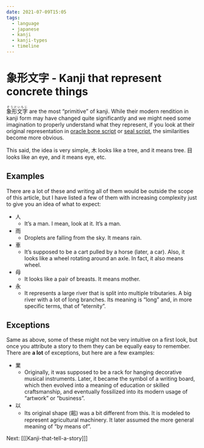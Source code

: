 ```yaml
---
date: 2021-07-09T15:05
tags:
  - language
  - japanese
  - kanji
  - kanji-types
  - timeline
---
```


# 象形文字 - Kanji that represent concrete things

<ruby>象形文字<rt>ぞうけいもじ</rt></ruby> are the most “primitive” of kanji.
While their modern rendition in kanji form may have changed quite significantly
and we might need some imagination to properly understand what they represent,
if you look at their original representation in [oracle bone script](https://en.wikipedia.org/wiki/Oracle_bone_script)
or [seal script](https://en.wikipedia.org/wiki/Seal_script), the similarities
become more obvious.

This said, the idea is very simple, 木 looks like a tree, and it means tree. 目
looks like an eye, and it means eye, etc.

## Examples

There are a lot of these and writing all of them would be outside the scope of
this article, but I have listed a few of them with increasing complexity just to
give you an idea of what to expect:

 * 人
   * It’s a man. I mean, look at it. It’s a man.
 * 雨
   * Droplets are falling from the sky. It means rain.
 * 車
   * It’s supposed to be a cart pulled by a horse (later, a car). Also, it looks
     like a wheel rotating around an axle. In fact, it also means wheel.
 * 母
   * It looks like a pair of breasts. It means mother.
 * 永
   * It represents a large river that is split into multiple tributaries. A big
     river with a lot of long branches. Its meaning is “long” and, in more
     specific terms, that of “eternity”.

## Exceptions

Same as above, some of these might not be very intuitive on a first look, but
once you attribute a story to them they can be equally easy to remember. There
are **a lot** of exceptions, but here are a few examples:

 * 業
   * Originally, it was supposed to be a rack for hanging decorative musical
     instruments. Later, it became the symbol of a writing board, which then
     evolved into a meaning of education or skilled craftsmanship, and
     eventually fossilized into its modern usage of “artwork” or “business”.
 * 以
   * Its original shape (耜) was a bit different from this. It is modeled to
     represent agricultural machinery. It later assumed the more general meaning
     of “by means of”.

Next: [[[Kanji-that-tell-a-story]]]
